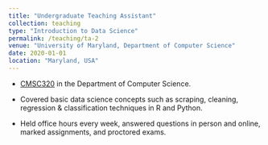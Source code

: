 ```yaml
---
title: "Undergraduate Teaching Assistant"
collection: teaching
type: "Introduction to Data Science"
permalink: /teaching/ta-2
venue: "University of Maryland, Department of Computer Science"
date: 2020-01-01
location: "Maryland, USA"
---
```

- [CMSC320](http://www.hcbravo.org/IntroDataSci/) in the Department of Computer Science.

- Covered basic data science concepts such as scraping, cleaning, regression & classification techniques in R and Python.

- Held office hours every week, answered questions in person and online, marked assignments, and proctored exams.
